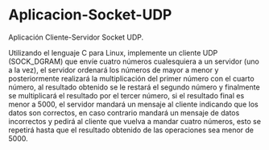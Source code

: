 # Aplicacion-Socket-UDP
Aplicación Cliente-Servidor Socket UDP.

Utilizando el lenguaje C para Linux, implemente un cliente UDP (SOCK_DGRAM) que envíe cuatro números cualesquiera a un servidor (uno a la vez), el servidor ordenará los números de mayor a menor y posteriormente realizará la multiplicación del primer número con el cuarto número, al resultado obtenido se le restará el segundo número y finalmente se multiplicará el resultado por el tercer número, si el resultado final es menor a 5000, el servidor mandará un mensaje al cliente indicando que los datos son correctos, en caso contrario mandará un mensaje de datos incorrectos y pedirá al cliente que vuelva a mandar cuatro números, esto se repetirá hasta que el resultado obtenido de las operaciones sea menor de 5000.

